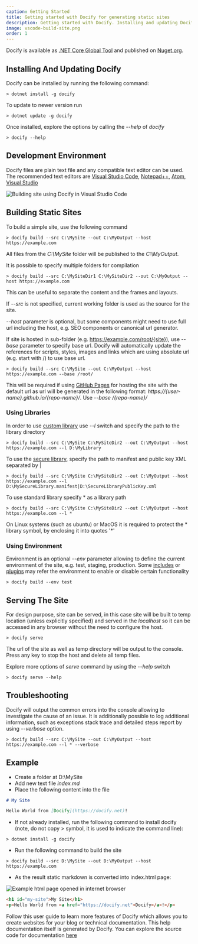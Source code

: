 ```yaml
---
caption: Getting Started
title: Getting started with Docify for generating static sites
description: Getting started with Docify. Installing and updating Docify tool. Building your first static site
image: vscode-build-site.png
order: 1
---
```

Docify is available as [.NET Core Global Tool](https://docs.microsoft.com/en-us/dotnet/core/tools/global-tools) and published on [Nuget.org](https://www.nuget.org/packages/Docify/).

## Installing And Updating Docify

Docify can be installed by running the following command:

~~~
> dotnet install -g docify
~~~

To update to newer version run

~~~
> dotnet update -g docify
~~~

Once installed, explore the options by calling the *--help* of *docify*

~~~
> docify --help
~~~

## Development Environment

Docify files are plain text file and any compatible text editor can be used. The recommended text editors are [Visual Studio Code](https://code.visualstudio.com/), [Notepad++](https://notepad-plus-plus.org/), [Atom](https://atom.io/), [Visual Studio](https://visualstudio.microsoft.com/)

![Building site using Docify in Visual Studio Code](vscode-build-site.png)

## Building Static Sites

To build a simple site, use the following command

~~~
> docify build --src C:\MySite --out C:\MyOutput --host https://example.com
~~~

All files from the *C:\MySite* folder will be published to the *C:\MyOutput*.

It is possible to specify multiple folders for compilation

~~~
> docify build --src C:\MySiteDir1 C:\MySiteDir2 --out C:\MyOutput --host https://example.com
~~~

This can be useful to separate the content and the frames and layouts.

If *--src* is not specified, current working folder is used as the source for the site.

*--host* parameter is optional, but some components might need to use full url including the host, e.g. SEO components or canonical url generator.

If site is hosted in sub-folder (e.g. https://example.com/root/{site}), use *--base* parameter to specify base url. Docify will automatically update the references for scripts, styles, images and links which are using absolute url (e.g. start with /) to use base url.

~~~
> docify build --src C:\MySite --out C:\MyOutput --host https://example.com --base /root/
~~~

This will be required if using [GitHub Pages](https://pages.github.com/) for hosting the site with the default url as url will be generated in the following format: *https://{user-name}.github.io/{repo-name}/*. Use *--base /{repo-name}/*

### Using Libraries

In order to use [custom library](/custom-library/) use *--l* switch and specify the path to the library directory

~~~
> docify build --src C:\MySite C:\MySiteDir2 --out C:\MyOutput --host https://example.com --l D:\MyLibrary
~~~

To use the [secure library](/custom-library#secure-library/), specify the path to manifest and public key XML separated by |

~~~
> docify build --src C:\MySite C:\MySiteDir2 --out C:\MyOutput --host https://example.com --l D:\MySecureLibrary.manifest|D:\SecureLibraryPublicKey.xml
~~~

To use standard library specify * as a library path

~~~
> docify build --src C:\MySite C:\MySiteDir2 --out C:\MyOutput --host https://example.com --l *
~~~

On Linux systems (such as ubuntu) or MacOS it is required to protect the * library symbol, by enclosing it into quotes '*'

### Using Environment

Environment is an optional *--env* parameter allowing to define the current environment of the site, e.g. test, staging, production. Some [includes](/includes/) or [plugins](/plugins/) may refer the environment to enable or disable certain functionality

~~~
> docify build --env test
~~~

## Serving The Site

For design purpose, site can be served, in this case site will be built to temp location (unless explicitly specified) and served in the *localhost* so it can be accessed in any browser without the need to configure the host.

~~~
> docify serve
~~~

The url of the site as well as temp directory will be output to the console. Press any key to stop the host and delete all temp files.

Explore more options of *serve* command by using the *--help* switch

~~~
> docify serve --help
~~~

## Troubleshooting

Docify will output the common errors into the console allowing to investigate the cause of an issue. It is additionally possible to log additional information, such as exceptions stack trace and detailed steps report by using *--verbose* option.

~~~
> docify build --src C:\MySite --out C:\MyOutput --host https://example.com --l * --verbose
~~~

## Example

* Create a folder at D:\MySite
* Add new text file *index.md*
* Place the following content into the file

~~~ md
# My Site

Hello World from [Docify](https://docify.net)!
~~~

* If not already installed, run the following command to install docify (note, do not copy > symbol, it is used to indicate the command line):

~~~
> dotnet install -g docify
~~~

* Run the following command to build the site

~~~
> docify build --src D:\MySite --out D:\MyOutput --host https://example.com
~~~

* As the result static markdown is converted into index.html page:

![Example html page opened in internet browser](example-site-html.png)

~~~ html
<h1 id="my-site">My Site</h1>
<p>Hello World from <a href="https://docify.net">Docify</a>!</p>
~~~

Follow this user guide to learn more features of Docify which allows you to create websites for your blog or technical documentation. This help documentation itself is generated by Docify. You can explore the source code for documentation [here](https://github.com/xarial/docify/tree/master/docs)
